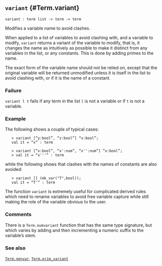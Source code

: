 ## `variant` {#Term.variant}


```
variant : term list -> term -> term
```



Modifies a variable name to avoid clashes.


When applied to a list of variables to avoid clashing with, and a
variable to modify, `variant` returns a variant of the variable to
modify, that is, it changes the name as intuitively as possible to
make it distinct from any variables in the list, or any constants.
This is done by adding primes to the name.

The exact form of the variable name should not be relied on, except
that the original variable will be returned unmodified unless it is
itself in the list to avoid clashing with, or if it is the name of a
constant.

### Failure

`variant l t` fails if any term in the list `l` is not a variable or if
`t` is not a variable.

### Example

The following shows a couple of typical cases:
    
       > variant [“y:bool”, “z:bool”] “x:bool”;
       val it = “x” : term
    
       > variant [“x:bool”, “x':num”, “x'':num”] “x:bool”;
       > val it = “x'''” : term
    
while the following shows that clashes with the names of constants
are also avoided:
    
       > variant [] (mk_var("T",bool));
       val it = “T'” : term
    


The function `variant` is extremely useful for complicated derived
rules which need to rename variables to avoid free variable capture
while still making the role of the variable obvious to the user.

### Comments

There is a `Term.numvariant` function that has the same type
signature, but which varies by adding and then incrementing a numeric
suffix to the variable’s stem.

### See also

[`Term.genvar`](#Term.genvar), [`Term.prim_variant`](#Term.prim_variant)


